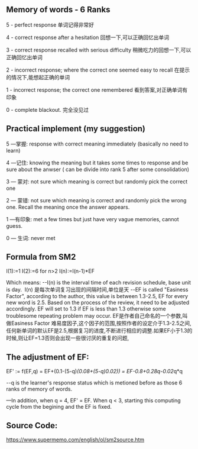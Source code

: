 ## Memory of words - 6 Ranks

5 - perfect response 单词记得非常好 

4 - correct response after a hesitation 回想一下,可以正确回忆出单词 

3 - correct response recalled with serious difficulty 稍微吃力的回想一下,可以正确回忆出单词 

2 - incorrect response; where the correct one seemed easy to recall 在提示的情况下,能想起正确的单词 

1 - incorrect response; the correct one remembered 看到答案,对正确单词有印象 

0 - complete blackout. 完全没见过

## Practical implement (my suggestion)

5 —掌握: response with correct meaning immediately (basically no need to learn)

4 —记住: knowing the meaning but it takes some times to response and be sure about the anwser ( can be divide into rank 5 after some consolidation)

3 — 蒙对: not sure which meaning is correct but randomly pick the correct one

2 — 蒙错: not sure which meaning is correct and randomly pick the wrong one. Recall the meaning once the answer appears.

1 —有印象: met a few times but just have very vague memories, cannot guess.

0 — 生词: never met

## Formula from SM2

I(1):=1 
I(2):=6 
for n>2 I(n):=I(n-1)*EF

Which means:
--I(n) is the interval time of each revision schedule, base unit is day.
​	I(n) 是每次单词复习出现的间隔时间,单位是天
--EF is called "Easiness Factor", according to the author, this value is between 1.3-2.5, EF for every new word is 2.5. Based on the process of the review, it need to be adjusted accordingly. EF will set to 1.3 if EF is less than 1.3 otherwise some troublesome repeating problem may occur.
EF是作者自己命名的一个参数,叫做Easiness Factor 难易度因子,这个因子的范围,按照作者的设定介于1.3-2.5之间,任何新单词的默认EF是2.5,根据复习的进度,不断进行相应的调整.如果EF小于1.3的时候,则让EF=1.3否则会出现一些很讨厌的重复的问题,

## The adjustment of EF:

EF' := f(EF,q) = EF+(0.1-(5-q)*(0.08+(5-q)*0.02)) = EF-0.8+0.28*q-0.02*q*q

--q is the learner's response status which is metioned before as those 6 ranks of memory of words.

—In addition, when q = 4, EF' = EF. When q < 3, starting this computing cycle from the begining and the EF is fixed.



## Source Code:

https://www.supermemo.com/english/ol/sm2source.htm




